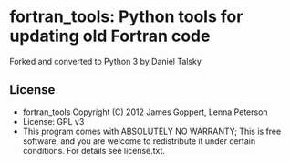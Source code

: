 # fortran_tools: Python tools for updating old Fortran code

Forked and converted to Python 3 by Daniel Talsky

## License

* fortran_tools  Copyright (C) 2012 James Goppert, Lenna Peterson
* License: GPL v3
* This program comes with ABSOLUTELY NO WARRANTY; This is free software, and you are welcome to redistribute it under certain conditions. For details see license.txt.
